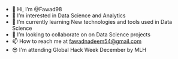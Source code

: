 - 👋 Hi, I’m @Fawad98
- 👀 I’m interested in Data Science and Analytics
- 🌱 I’m currently learning New technologies and tools used in Data Science
- 💞️ I’m looking to collaborate on on Data Science projects 
- 📫 How to reach me at fawadnadeem54@gmail.com
- 😎 I'm attending Global Hack Week December by MLH
<!---
Fawad98/Fawad98 is a ✨ special ✨ repository because its `README.md` (this file) appears on your GitHub profile.
You can click the Preview link to take a look at your changes.
--->
